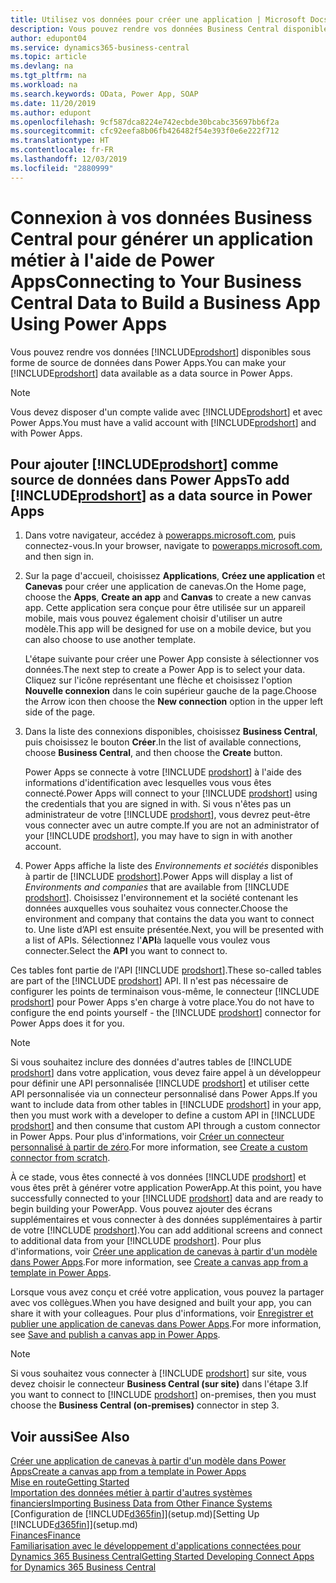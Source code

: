 ```yaml
---
title: Utilisez vos données pour créer une application | Microsoft Docs
description: Vous pouvez rendre vos données Business Central disponibles sous forme de source de données et spécifier une URL OData de vos services Web pour générer une application métier à l'aide de Power Apps.
author: edupont04
ms.service: dynamics365-business-central
ms.topic: article
ms.devlang: na
ms.tgt_pltfrm: na
ms.workload: na
ms.search.keywords: OData, Power App, SOAP
ms.date: 11/20/2019
ms.author: edupont
ms.openlocfilehash: 9cf587dca8224e742ecbde30bcabc35697bb6f2a
ms.sourcegitcommit: cfc92eefa8b06fb426482f54e393f0e6e222f712
ms.translationtype: HT
ms.contentlocale: fr-FR
ms.lasthandoff: 12/03/2019
ms.locfileid: "2880999"
---
```

# <a name="connecting-to-your-business-central-data-to-build-a-business-app-using-power-apps"></a><span data-ttu-id="87b91-103">Connexion à vos données Business Central pour générer un application métier à l'aide de Power Apps</span><span class="sxs-lookup"><span data-stu-id="87b91-103">Connecting to Your Business Central Data to Build a Business App Using Power Apps</span></span>

<span data-ttu-id="87b91-104">Vous pouvez rendre vos données [!INCLUDE[prodshort](includes/prodshort.md)] disponibles sous forme de source de données dans Power Apps.</span><span class="sxs-lookup"><span data-stu-id="87b91-104">You can make your [!INCLUDE[prodshort](includes/prodshort.md)] data available as a data source in Power Apps.</span></span>  

> [!NOTE]  
> <span data-ttu-id="87b91-105">Vous devez disposer d'un compte valide avec [!INCLUDE[prodshort](includes/prodshort.md)] et avec Power Apps.</span><span class="sxs-lookup"><span data-stu-id="87b91-105">You must have a valid account with [!INCLUDE[prodshort](includes/prodshort.md)] and with Power Apps.</span></span>  

## <a name="to-add-includeprodshortincludesprodshortmd-as-a-data-source-in-power-apps"></a><span data-ttu-id="87b91-106">Pour ajouter [!INCLUDE[prodshort](includes/prodshort.md)] comme source de données dans Power Apps</span><span class="sxs-lookup"><span data-stu-id="87b91-106">To add [!INCLUDE[prodshort](includes/prodshort.md)] as a data source in Power Apps</span></span>

1. <span data-ttu-id="87b91-107">Dans votre navigateur, accédez à [powerapps.microsoft.com](https://powerapps.microsoft.com/), puis connectez-vous.</span><span class="sxs-lookup"><span data-stu-id="87b91-107">In your browser, navigate to [powerapps.microsoft.com](https://powerapps.microsoft.com/), and then sign in.</span></span>
2. <span data-ttu-id="87b91-108">Sur la page d'accueil, choisissez **Applications**, **Créez une application** et **Canevas** pour créer une application de canevas.</span><span class="sxs-lookup"><span data-stu-id="87b91-108">On the Home page, choose the **Apps**, **Create an app** and **Canvas** to create a new canvas app.</span></span> <span data-ttu-id="87b91-109">Cette application sera conçue pour être utilisée sur un appareil mobile, mais vous pouvez également choisir d'utiliser un autre modèle.</span><span class="sxs-lookup"><span data-stu-id="87b91-109">This app will be designed for use on a mobile device, but you can also choose to use another template.</span></span>

    <span data-ttu-id="87b91-110">L'étape suivante pour créer une Power App consiste à sélectionner vos données.</span><span class="sxs-lookup"><span data-stu-id="87b91-110">The next step to create a Power App is to select your data.</span></span> <span data-ttu-id="87b91-111">Cliquez sur l'icône représentant une flèche et choisissez l'option **Nouvelle connexion** dans le coin supérieur gauche de la page.</span><span class="sxs-lookup"><span data-stu-id="87b91-111">Choose the Arrow icon then choose the **New connection** option in the upper left side of the page.</span></span>
3. <span data-ttu-id="87b91-112">Dans la liste des connexions disponibles, choisissez **Business Central**, puis choisissez le bouton **Créer**.</span><span class="sxs-lookup"><span data-stu-id="87b91-112">In the list of available connections, choose **Business Central**, and then choose the **Create** button.</span></span>

    <span data-ttu-id="87b91-113">Power Apps se connecte à votre [!INCLUDE [prodshort](includes/prodshort.md)] à l'aide des informations d'identification avec lesquelles vous vous êtes connecté.</span><span class="sxs-lookup"><span data-stu-id="87b91-113">Power Apps will connect to your [!INCLUDE [prodshort](includes/prodshort.md)] using the credentials that you are signed in with.</span></span> <span data-ttu-id="87b91-114">Si vous n'êtes pas un administrateur de votre [!INCLUDE [prodshort](includes/prodshort.md)], vous devrez peut-être vous connecter avec un autre compte.</span><span class="sxs-lookup"><span data-stu-id="87b91-114">If you are not an administrator of your [!INCLUDE [prodshort](includes/prodshort.md)], you may have to sign in with another account.</span></span>  

4. <span data-ttu-id="87b91-115">Power Apps affiche la liste des *Environnements et sociétés* disponibles à partir de [!INCLUDE [prodshort](includes/prodshort.md)].</span><span class="sxs-lookup"><span data-stu-id="87b91-115">Power Apps will display a list of *Environments and companies* that are available from [!INCLUDE [prodshort](includes/prodshort.md)].</span></span> <span data-ttu-id="87b91-116">Choisissez l'environnement et la société contenant les données auxquelles vous souhaitez vous connecter.</span><span class="sxs-lookup"><span data-stu-id="87b91-116">Choose the environment and company that contains the data you want to connect to.</span></span> <span data-ttu-id="87b91-117">Une liste d’API est ensuite présentée.</span><span class="sxs-lookup"><span data-stu-id="87b91-117">Next, you will be presented with a list of APIs.</span></span> <span data-ttu-id="87b91-118">Sélectionnez l'**API**à laquelle vous voulez vous connecter.</span><span class="sxs-lookup"><span data-stu-id="87b91-118">Select the **API** you want to connect to.</span></span>

<span data-ttu-id="87b91-119">Ces tables font partie de l'API [!INCLUDE [prodshort](includes/prodshort.md)].</span><span class="sxs-lookup"><span data-stu-id="87b91-119">These so-called tables are part of the [!INCLUDE [prodshort](includes/prodshort.md)] API.</span></span> <span data-ttu-id="87b91-120">Il n'est pas nécessaire de configurer les points de terminaison vous-même, le connecteur [!INCLUDE [prodshort](includes/prodshort.md)] pour Power Apps s'en charge à votre place.</span><span class="sxs-lookup"><span data-stu-id="87b91-120">You do not have to configure the end points yourself - the [!INCLUDE [prodshort](includes/prodshort.md)] connector for Power Apps does it for you.</span></span>  

> [!NOTE]
> <span data-ttu-id="87b91-121">Si vous souhaitez inclure des données d'autres tables de [!INCLUDE [prodshort](includes/prodshort.md)] dans votre application, vous devez faire appel à un développeur pour définir une API personnalisée [!INCLUDE [prodshort](includes/prodshort.md)] et utiliser cette API personnalisée via un connecteur personnalisé dans Power Apps.</span><span class="sxs-lookup"><span data-stu-id="87b91-121">If you want to include data from other tables in [!INCLUDE [prodshort](includes/prodshort.md)] in your app, then you must work with a developer to define a custom API in [!INCLUDE [prodshort](includes/prodshort.md)] and then consume that custom API through a custom connector in Power Apps.</span></span> <span data-ttu-id="87b91-122">Pour plus d'informations, voir [Créer un connecteur personnalisé à partir de zéro](/connectors/custom-connectors/define-blank).</span><span class="sxs-lookup"><span data-stu-id="87b91-122">For more information, see [Create a custom connector from scratch](/connectors/custom-connectors/define-blank).</span></span>  

<span data-ttu-id="87b91-123">À ce stade, vous êtes connecté à vos données [!INCLUDE [prodshort](includes/prodshort.md)] et vous êtes prêt à générer votre application PowerApp.</span><span class="sxs-lookup"><span data-stu-id="87b91-123">At this point, you have successfully connected to your [!INCLUDE [prodshort](includes/prodshort.md)] data and are ready to begin building your PowerApp.</span></span> <span data-ttu-id="87b91-124">Vous pouvez ajouter des écrans supplémentaires et vous connecter à des données supplémentaires à partir de votre [!INCLUDE [prodshort](includes/prodshort.md)].</span><span class="sxs-lookup"><span data-stu-id="87b91-124">You can add additional screens and connect to additional data from your [!INCLUDE [prodshort](includes/prodshort.md)].</span></span> <span data-ttu-id="87b91-125">Pour plus d'informations, voir [Créer une application de canevas à partir d'un modèle dans Power Apps](/powerapps/maker/canvas-apps/get-started-test-drive).</span><span class="sxs-lookup"><span data-stu-id="87b91-125">For more information, see [Create a canvas app from a template in Power Apps](/powerapps/maker/canvas-apps/get-started-test-drive).</span></span>  

<span data-ttu-id="87b91-126">Lorsque vous avez conçu et créé votre application, vous pouvez la partager avec vos collègues.</span><span class="sxs-lookup"><span data-stu-id="87b91-126">When you have designed and built your app, you can share it with your colleagues.</span></span> <span data-ttu-id="87b91-127">Pour plus d'informations, voir [Enregistrer et publier une application de canevas dans Power Apps](/powerapps/maker/canvas-apps/save-publish-app).</span><span class="sxs-lookup"><span data-stu-id="87b91-127">For more information, see [Save and publish a canvas app in Power Apps](/powerapps/maker/canvas-apps/save-publish-app).</span></span>  

> [!NOTE]
> <span data-ttu-id="87b91-128">Si vous souhaitez vous connecter à [!INCLUDE [prodshort](includes/prodshort.md)] sur site, vous devez choisir le connecteur **Business Central (sur site)** dans l'étape 3.</span><span class="sxs-lookup"><span data-stu-id="87b91-128">If you want to connect to [!INCLUDE [prodshort](includes/prodshort.md)] on-premises, then you must choose the **Business Central (on-premises)** connector in step 3.</span></span>  

## <a name="see-also"></a><span data-ttu-id="87b91-129">Voir aussi</span><span class="sxs-lookup"><span data-stu-id="87b91-129">See Also</span></span>

[<span data-ttu-id="87b91-130">Créer une application de canevas à partir d'un modèle dans Power Apps</span><span class="sxs-lookup"><span data-stu-id="87b91-130">Create a canvas app from a template in Power Apps</span></span>](/powerapps/maker/canvas-apps/get-started-test-drive)  
[<span data-ttu-id="87b91-131">Mise en route</span><span class="sxs-lookup"><span data-stu-id="87b91-131">Getting Started</span></span>](product-get-started.md)  
[<span data-ttu-id="87b91-132">Importation des données métier à partir d'autres systèmes financiers</span><span class="sxs-lookup"><span data-stu-id="87b91-132">Importing Business Data from Other Finance Systems</span></span>](across-import-data-configuration-packages.md)  
<span data-ttu-id="87b91-133">[Configuration de [!INCLUDE[d365fin](includes/d365fin_md.md)]](setup.md)</span><span class="sxs-lookup"><span data-stu-id="87b91-133">[Setting Up [!INCLUDE[d365fin](includes/d365fin_md.md)]](setup.md)</span></span>  
[<span data-ttu-id="87b91-134">Finances</span><span class="sxs-lookup"><span data-stu-id="87b91-134">Finance</span></span>](finance.md)  
[<span data-ttu-id="87b91-135">Familiarisation avec le développement d'applications connectées pour Dynamics 365 Business Central</span><span class="sxs-lookup"><span data-stu-id="87b91-135">Getting Started Developing Connect Apps for Dynamics 365 Business Central</span></span>](/dynamics365/business-central/dev-itpro/developer/devenv-develop-connect-apps)  
